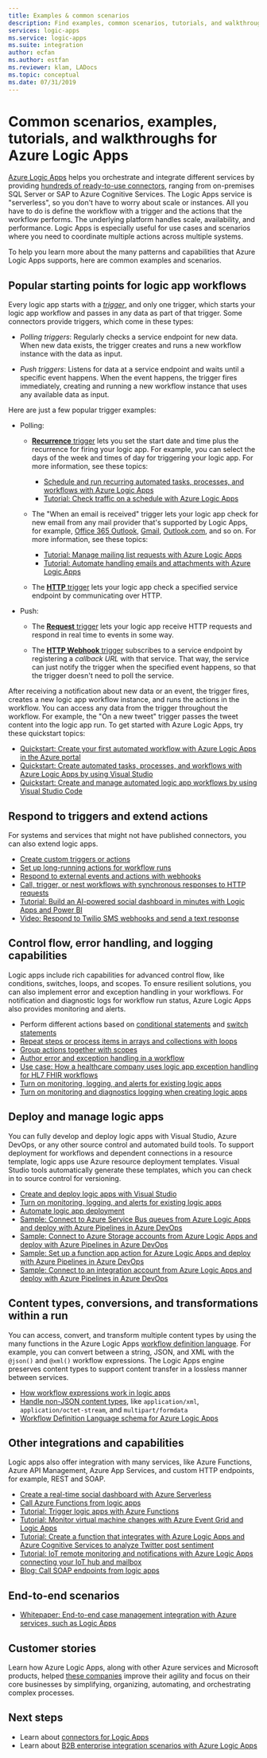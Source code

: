 ```yaml
---
title: Examples & common scenarios
description: Find examples, common scenarios, tutorials, and walkthroughs for Azure Logic Apps
services: logic-apps
ms.service: logic-apps
ms.suite: integration
author: ecfan
ms.author: estfan
ms.reviewer: klam, LADocs
ms.topic: conceptual
ms.date: 07/31/2019
---
```


# Common scenarios, examples, tutorials, and walkthroughs for Azure Logic Apps

[Azure Logic Apps](../logic-apps/logic-apps-overview.md) helps you orchestrate and integrate different services by providing [hundreds of ready-to-use connectors](../connectors/apis-list.md), ranging from on-premises SQL Server or SAP to Azure Cognitive Services. The Logic Apps service is "serverless", so you don't have to worry about scale or instances. All you have to do is define the workflow with a trigger and the actions that the workflow performs. The underlying platform handles scale, availability, and performance. Logic Apps is especially useful for use cases and scenarios where you need to coordinate multiple actions across multiple systems.

To help you learn more about the many patterns and capabilities that Azure Logic Apps supports, here are common examples and scenarios.

## Popular starting points for logic app workflows

Every logic app starts with a [*trigger*](../logic-apps/logic-apps-overview.md#logic-app-concepts), and only one trigger, which starts your logic app workflow and passes in any data as part of that trigger. Some connectors provide triggers, which come in these types:

* *Polling triggers*: Regularly checks a service endpoint for new data. When new data exists, the trigger creates and runs a new workflow instance with the data as input.

* *Push triggers*: Listens for data at a service endpoint and waits until a specific event happens. When the event happens, the trigger fires immediately, creating and running a new workflow instance that uses any available data as input.

Here are just a few popular trigger examples:

* Polling:

  * [**Recurrence** trigger](../connectors/connectors-native-recurrence.md) lets you set the start date and time plus the recurrence for firing your logic app. For example, you can select the days of the week and times of day for triggering your logic app. For more information, see these topics:

    * [Schedule and run recurring automated tasks, processes, and workflows with Azure Logic Apps](../logic-apps/concepts-schedule-automated-recurring-tasks-workflows.md)
    * [Tutorial: Check traffic on a schedule with Azure Logic Apps](../logic-apps/tutorial-build-schedule-recurring-logic-app-workflow.md)

  * The "When an email is received" trigger lets your logic app check for new email from any mail provider that's supported by Logic Apps, for example, [Office 365 Outlook](../connectors/connectors-create-api-office365-outlook.md), [Gmail](https://docs.microsoft.com/connectors/gmail/), [Outlook.com](https://docs.microsoft.com/connectors/outlook/), and so on. For more information, see these topics: 

    * [Tutorial: Manage mailing list requests with Azure Logic Apps](../logic-apps/tutorial-process-mailing-list-subscriptions-workflow.md)
    * [Tutorial: Automate handling emails and attachments with Azure Logic Apps](../logic-apps/tutorial-process-email-attachments-workflow.md)

  * The [**HTTP** trigger](../connectors/connectors-native-http.md) lets your logic app check a specified service endpoint by communicating over HTTP.
  
* Push:

  * The [**Request** trigger](../connectors/connectors-native-reqres.md) lets your logic app receive HTTP requests and respond in real time to events in some way.

  * The [**HTTP Webhook** trigger](../connectors/connectors-native-webhook.md) subscribes to a service endpoint by registering a *callback URL* with that service. That way, the service can just notify the trigger when the specified event happens, so that the trigger doesn't need to poll the service.

After receiving a notification about new data or an event, the trigger fires, creates a new logic app workflow instance, and runs the actions in the workflow. You can access any data from the trigger throughout the workflow. For example, the "On a new tweet" trigger passes the tweet content into the logic app run. To get started with Azure Logic Apps, try these quickstart topics:

* [Quickstart: Create your first automated workflow with Azure Logic Apps in the Azure portal](../logic-apps/quickstart-create-first-logic-app-workflow.md)
* [Quickstart: Create automated tasks, processes, and workflows with Azure Logic Apps by using Visual Studio](../logic-apps/quickstart-create-logic-apps-with-visual-studio.md)
* [Quickstart: Create and manage automated logic app workflows by using Visual Studio Code](../logic-apps/quickstart-create-logic-apps-visual-studio-code.md)

## Respond to triggers and extend actions

For systems and services that might not have published connectors, you can also extend logic apps.

* [Create custom triggers or actions](../logic-apps/logic-apps-create-api-app.md)
* [Set up long-running actions for workflow runs](../logic-apps/logic-apps-create-api-app.md)
* [Respond to external events and actions with webhooks](../logic-apps/logic-apps-create-api-app.md)
* [Call, trigger, or nest workflows with synchronous responses to HTTP requests](../logic-apps/logic-apps-http-endpoint.md)
* [Tutorial: Build an AI-powered social dashboard in minutes with Logic Apps and Power BI](https://aka.ms/logicappsdemo)
* [Video: Respond to Twilio SMS webhooks and send a text response](https://channel9.msdn.com/Blogs/Windows-Azure/Azure-Logic-Apps-Walkthrough-Webhook-Functions-and-an-SMS-Bot)

## Control flow, error handling, and logging capabilities

Logic apps include rich capabilities for advanced control flow, like conditions, switches, loops, and scopes. To ensure resilient solutions, you can also implement error and exception handling in your workflows. For notification and diagnostic logs for workflow run status, Azure Logic Apps also provides monitoring and alerts.

* Perform different actions based on [conditional statements](../logic-apps/logic-apps-control-flow-conditional-statement.md)
and [switch statements](../logic-apps/logic-apps-control-flow-switch-statement.md)
* [Repeat steps or process items in arrays and collections with loops](../logic-apps/logic-apps-control-flow-loops.md)
* [Group actions together with scopes](../logic-apps/logic-apps-control-flow-run-steps-group-scopes.md)
* [Author error and exception handling in a workflow](../logic-apps/logic-apps-exception-handling.md)
* [Use case: How a healthcare company uses logic app exception handling for HL7 FHIR workflows](../logic-apps/logic-apps-scenario-error-and-exception-handling.md)
* [Turn on monitoring, logging, and alerts for existing logic apps](../logic-apps/logic-apps-monitor-your-logic-apps.md)
* [Turn on monitoring and diagnostics logging when creating logic apps](../logic-apps/logic-apps-monitor-your-logic-apps-oms.md)

## Deploy and manage logic apps

You can fully develop and deploy logic apps with Visual Studio, Azure DevOps, or any other source control and automated build tools. To support deployment for workflows and dependent connections in a resource template, logic apps use Azure resource deployment templates. Visual Studio tools automatically generate these templates, which you can check in to source control for versioning.

* [Create and deploy logic apps with Visual Studio](../logic-apps/quickstart-create-logic-apps-with-visual-studio.md)
* [Turn on monitoring, logging, and alerts for existing logic apps](../logic-apps/logic-apps-monitor-your-logic-apps.md)
* [Automate logic app deployment](../logic-apps/logic-apps-azure-resource-manager-templates-overview.md)
* [Sample: Connect to Azure Service Bus queues from Azure Logic Apps and deploy with Azure Pipelines in Azure DevOps](https://docs.microsoft.com/samples/azure-samples/azure-logic-apps-deployment-samples/connect-to-azure-service-bus-queues-from-azure-logic-apps-and-deploy-with-azure-devops-pipelines/)
* [Sample: Connect to Azure Storage accounts from Azure Logic Apps and deploy with Azure Pipelines in Azure DevOps](https://docs.microsoft.com/samples/azure-samples/azure-logic-apps-deployment-samples/connect-to-azure-storage-accounts-from-azure-logic-apps-and-deploy-with-azure-devops-pipelines/)
* [Sample: Set up a function app action for Azure Logic Apps and deploy with Azure Pipelines in Azure DevOps](https://docs.microsoft.com/samples/azure-samples/azure-logic-apps-deployment-samples/set-up-an-azure-function-app-action-for-azure-logic-apps-and-deploy-with-azure-devops-pipelines/)
* [Sample: Connect to an integration account from Azure Logic Apps and deploy with Azure Pipelines in Azure DevOps](https://docs.microsoft.com/samples/azure-samples/azure-logic-apps-deployment-samples/connect-to-an-integration-account-from-azure-logic-apps-and-deploy-by-using-azure-devops-pipelines/)

## Content types, conversions, and transformations within a run

You can access, convert, and transform multiple content types by using the many functions in the Azure Logic Apps [workflow definition language](https://aka.ms/logicappsdocs). For example, you can convert between a string, JSON, and XML with the `@json()` and `@xml()` workflow expressions. The Logic Apps engine preserves content types to support content transfer in a lossless manner between services.

* [How workflow expressions work in logic apps](../logic-apps/logic-apps-author-definitions.md)
* [Handle non-JSON content types](../logic-apps/logic-apps-content-type.md), like `application/xml`, `application/octet-stream`, and `multipart/formdata`
* [Workflow Definition Language schema for Azure Logic Apps](https://aka.ms/logicappsdocs)

## Other integrations and capabilities

Logic apps also offer integration with many services, like Azure Functions, Azure API Management, Azure App Services, and custom HTTP endpoints, for example, REST and SOAP.

* [Create a real-time social dashboard with Azure Serverless](../logic-apps/logic-apps-scenario-social-serverless.md)
* [Call Azure Functions from logic apps](../logic-apps/logic-apps-azure-functions.md)
* [Tutorial: Trigger logic apps with Azure Functions](../logic-apps/logic-apps-scenario-function-sb-trigger.md)
* [Tutorial: Monitor virtual machine changes with Azure Event Grid and Logic Apps](../event-grid/monitor-virtual-machine-changes-event-grid-logic-app.md)
* [Tutorial: Create a function that integrates with Azure Logic Apps and Azure Cognitive Services to analyze Twitter post sentiment](../azure-functions/functions-twitter-email.md)
* [Tutorial: IoT remote monitoring and notifications with Azure Logic Apps connecting your IoT hub and mailbox](../iot-hub/iot-hub-monitoring-notifications-with-azure-logic-apps.md)
* [Blog: Call SOAP endpoints from logic apps](https://blogs.msdn.microsoft.com/logicapps/2016/04/07/using-soap-services-with-logic-apps/)

## End-to-end scenarios

* [Whitepaper: End-to-end case management integration with Azure services, such as Logic Apps](https://aka.ms/enterprise-integration-e2e-case-management-utilities-logic-apps)

## Customer stories

Learn how Azure Logic Apps, along with other Azure services and Microsoft products, helped [these companies](https://aka.ms/logic-apps-customer-stories) improve their agility and focus on their core businesses by simplifying, organizing, automating, and orchestrating complex processes.

## Next steps

* Learn about [connectors for Logic Apps](../connectors/apis-list.md)
* Learn about [B2B enterprise integration scenarios with Azure Logic Apps](../logic-apps/logic-apps-enterprise-integration-overview.md)
